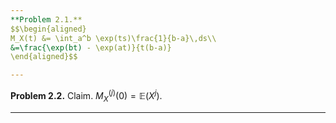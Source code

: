 ```yaml
---
**Problem 2.1.** 
$$\begin{aligned} 
M_X(t) &= \int_a^b \exp(ts)\frac{1}{b-a}\,ds\\
&=\frac{\exp(bt) - \exp(at)}{t(b-a)}
\end{aligned}$$

---
```

**Problem 2.2.** 
Claim. $M_X^{(j)}(0) = \mathbb{E}(X^j)$.

---
<!--stackedit_data:
eyJoaXN0b3J5IjpbLTIwNTYyNjM5MzcsMTEwMjI1NDg4NF19
-->